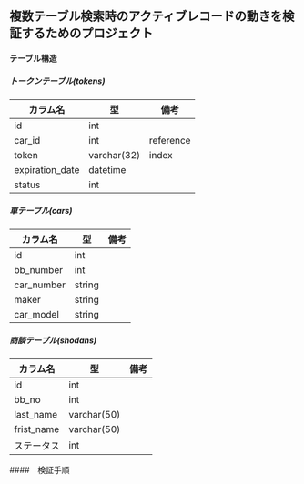 ## 複数テーブル検索時のアクティブレコードの動きを検証するためのプロジェクト

#### テーブル構造
##### トークンテーブル(tokens)
|カラム名|型|備考|
|---|---|---|
|id|int||
|car_id|int|reference|
|token|varchar(32)|index|
|expiration_date|datetime| |
|status|int| |
##### 車テーブル(cars)
|カラム名|型|備考|
|---|---|---|
|id|int| |
|bb_number|int| |
|car_number|string| |
|maker|string| |
|car_model|string| |
##### 商談テーブル(shodans)
|カラム名|型|備考|
|---|---|---|
|id|int||
|bb_no|int||
|last_name|varchar(50)||
|frist_name|varchar(50)||
|ステータス|int||


####　検証手順
